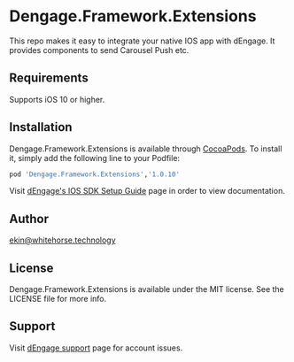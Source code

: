 # Dengage.Framework.Extensions


This repo makes it easy to integrate your native IOS app with dEngage. It provides components to send Carousel Push etc.

## Requirements

Supports iOS 10 or higher.

## Installation

Dengage.Framework.Extensions is available through [CocoaPods](https://cocoapods.org). To install
it, simply add the following line to your Podfile:

```ruby
pod 'Dengage.Framework.Extensions','1.0.10'
```

Visit [dEngage's IOS SDK Setup Guide](https://docs.dengage.com/push-sdk/ios) page in order to view documentation.

## Author

ekin@whitehorse.technology

## License

Dengage.Framework.Extensions is available under the MIT license. See the LICENSE file for more info.

## Support

Visit [dEngage support](https://dengage.com) page for account issues.
